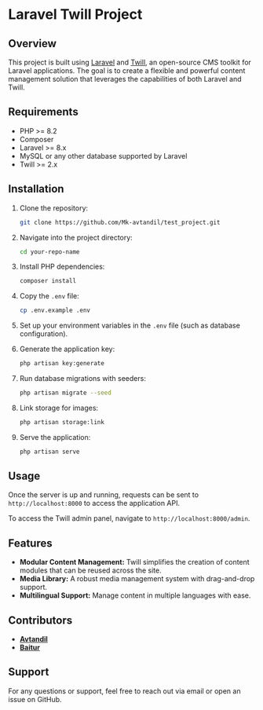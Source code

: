 # Laravel Twill Project

## Overview

This project is built using [Laravel](https://laravel.com/) and [Twill](https://twill.io/), an open-source CMS toolkit for Laravel applications. The goal is to create a flexible and powerful content management solution that leverages the capabilities of both Laravel and Twill.

## Requirements

- PHP >= 8.2
- Composer
- Laravel >= 8.x
- MySQL or any other database supported by Laravel
- Twill >= 2.x

## Installation

1. Clone the repository:
    ```bash
    git clone https://github.com/Mk-avtandil/test_project.git
    ```

2. Navigate into the project directory:
    ```bash
    cd your-repo-name
    ```

3. Install PHP dependencies:
    ```bash
    composer install
    ```

4. Copy the `.env` file:
    ```bash
    cp .env.example .env
    ```

5. Set up your environment variables in the `.env` file (such as database configuration).

6. Generate the application key:
    ```bash
    php artisan key:generate
    ```

7. Run database migrations with seeders:
    ```bash
    php artisan migrate --seed
    ```   
8. Link storage for images:
   ```bash
   php artisan storage:link
   ```
9. Serve the application:
    ```bash
    php artisan serve
    ```

## Usage

Once the server is up and running, requests can be sent to `http://localhost:8000` to access the application API.

To access the Twill admin panel, navigate to `http://localhost:8000/admin`.

## Features

- **Modular Content Management:** Twill simplifies the creation of content modules that can be reused across the site.
- **Media Library:** A robust media management system with drag-and-drop support.
- **Multilingual Support:** Manage content in multiple languages with ease.

## Contributors

- **[Avtandil](https://github.com/Mk-avtandil)**
- **[Baitur](https://github.com/bby2r)**

## Support

For any questions or support, feel free to reach out via email or open an issue on GitHub.
